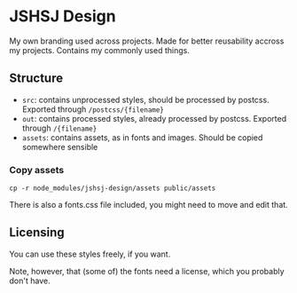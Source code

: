 # JSHSJ Design

My own branding used across projects.
Made for better reusability accross my projects. Contains my commonly used things.

## Structure

* `src`: contains unprocessed styles, should be processed by postcss. Exported through `/postcss/{filename}`
* `out`: contains processed styles, already processed by postcss. Exported through `/{filename}`
* `assets`: contains assets, as in fonts and images. Should be copied somewhere sensible

### Copy assets

    cp -r node_modules/jshsj-design/assets public/assets

There is also a fonts.css file included, you might need to move and edit that.

## Licensing

You can use these styles freely, if you want.

Note, however, that (some of) the fonts need a license, which you probably don't have.
